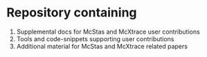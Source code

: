 # Repository containing 
1. Supplemental docs for McStas and McXtrace user contributions
2. Tools and code-snippets supporting user contributions
3. Additional material for McStas and McXtrace related papers
